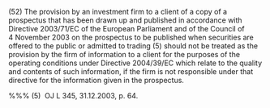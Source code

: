 (52) The provision by an investment firm to a client of a copy of a prospectus that has been drawn up and published in accordance with Directive 2003/71/EC of the European Parliament and of the Council of 4 November 2003 on the prospectus to be published when securities are offered to the public or admitted to trading (5) should not be treated as the provision by the firm of information to a client for the purposes of the operating conditions under Directive 2004/39/EC which relate to the quality and contents of such information, if the firm is not responsible under that directive for the information given in the prospectus.

%%% (5)  OJ L 345, 31.12.2003, p. 64.